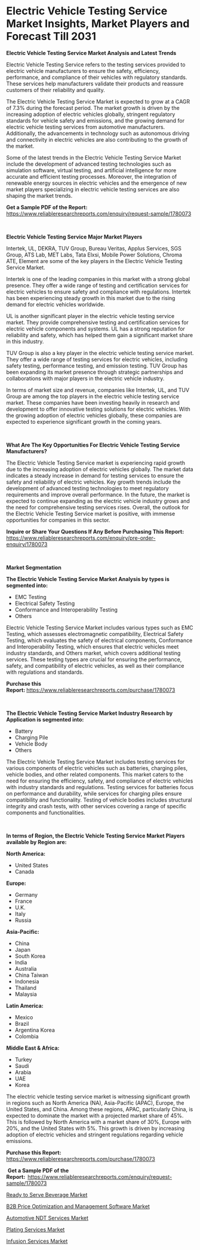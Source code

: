 <p><h1>Electric Vehicle Testing Service Market Insights, Market Players and Forecast Till 2031</h1></p><p><strong>Electric Vehicle Testing Service Market Analysis and Latest Trends</strong></p>
<p><p>Electric Vehicle Testing Service refers to the testing services provided to electric vehicle manufacturers to ensure the safety, efficiency, performance, and compliance of their vehicles with regulatory standards. These services help manufacturers validate their products and reassure customers of their reliability and quality.</p><p>The Electric Vehicle Testing Service Market is expected to grow at a CAGR of 7.3% during the forecast period. The market growth is driven by the increasing adoption of electric vehicles globally, stringent regulatory standards for vehicle safety and emissions, and the growing demand for electric vehicle testing services from automotive manufacturers. Additionally, the advancements in technology such as autonomous driving and connectivity in electric vehicles are also contributing to the growth of the market.</p><p>Some of the latest trends in the Electric Vehicle Testing Service Market include the development of advanced testing technologies such as simulation software, virtual testing, and artificial intelligence for more accurate and efficient testing processes. Moreover, the integration of renewable energy sources in electric vehicles and the emergence of new market players specializing in electric vehicle testing services are also shaping the market trends.</p></p>
<p><strong>Get a Sample PDF of the Report:&nbsp;</strong> <a href="https://www.reliableresearchreports.com/enquiry/request-sample/1780073">https://www.reliableresearchreports.com/enquiry/request-sample/1780073</a></p>
<p>&nbsp;</p>
<p><strong>Electric Vehicle Testing Service Major Market Players</strong></p>
<p><p>Intertek, UL, DEKRA, TUV Group, Bureau Veritas, Applus Services, SGS Group, ATS Lab, MET Labs, Tata Elxsi, Mobile Power Solutions, Chroma ATE, Element are some of the key players in the Electric Vehicle Testing Service Market.</p><p>Intertek is one of the leading companies in this market with a strong global presence. They offer a wide range of testing and certification services for electric vehicles to ensure safety and compliance with regulations. Intertek has been experiencing steady growth in this market due to the rising demand for electric vehicles worldwide.</p><p>UL is another significant player in the electric vehicle testing service market. They provide comprehensive testing and certification services for electric vehicle components and systems. UL has a strong reputation for reliability and safety, which has helped them gain a significant market share in this industry.</p><p>TUV Group is also a key player in the electric vehicle testing service market. They offer a wide range of testing services for electric vehicles, including safety testing, performance testing, and emission testing. TUV Group has been expanding its market presence through strategic partnerships and collaborations with major players in the electric vehicle industry.</p><p>In terms of market size and revenue, companies like Intertek, UL, and TUV Group are among the top players in the electric vehicle testing service market. These companies have been investing heavily in research and development to offer innovative testing solutions for electric vehicles. With the growing adoption of electric vehicles globally, these companies are expected to experience significant growth in the coming years.</p></p>
<p>&nbsp;</p>
<p><strong>What Are The Key Opportunities For Electric Vehicle Testing Service Manufacturers?</strong></p>
<p><p>The Electric Vehicle Testing Service market is experiencing rapid growth due to the increasing adoption of electric vehicles globally. The market data indicates a steady increase in demand for testing services to ensure the safety and reliability of electric vehicles. Key growth trends include the development of advanced testing technologies to meet regulatory requirements and improve overall performance. In the future, the market is expected to continue expanding as the electric vehicle industry grows and the need for comprehensive testing services rises. Overall, the outlook for the Electric Vehicle Testing Service market is positive, with immense opportunities for companies in this sector.</p></p>
<p><strong>Inquire or Share Your Questions If Any Before Purchasing This Report:</strong> <a href="https://www.reliableresearchreports.com/enquiry/pre-order-enquiry/1780073">https://www.reliableresearchreports.com/enquiry/pre-order-enquiry/1780073</a></p>
<p>&nbsp;</p>
<p><strong>Market Segmentation</strong></p>
<p><strong>The Electric Vehicle Testing Service Market Analysis by types is segmented into:</strong></p>
<p><ul><li>EMC Testing</li><li>Electrical Safety Testing</li><li>Conformance and Interoperability Testing</li><li>Others</li></ul></p>
<p><p>Electric Vehicle Testing Service Market includes various types such as EMC Testing, which assesses electromagnetic compatibility, Electrical Safety Testing, which evaluates the safety of electrical components, Conformance and Interoperability Testing, which ensures that electric vehicles meet industry standards, and Others market, which covers additional testing services. These testing types are crucial for ensuring the performance, safety, and compatibility of electric vehicles, as well as their compliance with regulations and standards.</p></p>
<p><strong>Purchase this Report:&nbsp;</strong><a href="https://www.reliableresearchreports.com/purchase/1780073">https://www.reliableresearchreports.com/purchase/1780073</a></p>
<p>&nbsp;</p>
<p><strong>The Electric Vehicle Testing Service Market Industry Research by Application is segmented into:</strong></p>
<p><ul><li>Battery</li><li>Charging Pile</li><li>Vehicle Body</li><li>Others</li></ul></p>
<p><p>The Electric Vehicle Testing Service Market includes testing services for various components of electric vehicles such as batteries, charging piles, vehicle bodies, and other related components. This market caters to the need for ensuring the efficiency, safety, and compliance of electric vehicles with industry standards and regulations. Testing services for batteries focus on performance and durability, while services for charging piles ensure compatibility and functionality. Testing of vehicle bodies includes structural integrity and crash tests, with other services covering a range of specific components and functionalities.</p></p>
<p>&nbsp;</p>
<p><strong>In terms of Region, the Electric Vehicle Testing Service Market Players available by Region are:</strong></p>
<p>
    <p> <strong> North America: </strong>
        <ul>
            <li>United States</li>
            <li>Canada</li>
        </ul>
        </p> 
    <p> <strong> Europe: </strong>
        <ul>
            <li>Germany</li>
            <li>France</li>
            <li>U.K.</li>
            <li>Italy</li>
            <li>Russia</li>
        </ul>
        </p> 
    <p> <strong> Asia-Pacific: </strong>
        <ul>
            <li>China</li>
            <li>Japan</li>
            <li>South Korea</li>
            <li>India</li>
            <li>Australia</li>
            <li>China Taiwan</li>
            <li>Indonesia</li>
            <li>Thailand</li>
            <li>Malaysia</li>
        </ul>
        </p> 
    <p> <strong> Latin America: </strong>
        <ul>
            <li>Mexico</li>
            <li>Brazil</li>
            <li>Argentina Korea</li>
            <li>Colombia</li>
        </ul>
        </p> 
    <p> <strong> Middle East & Africa: </strong>
        <ul>
            <li>Turkey</li>
            <li>Saudi</li>
            <li>Arabia</li>
            <li>UAE</li>
            <li>Korea</li>
        </ul>
    </p>
    </p>
<p><p>The electric vehicle testing service market is witnessing significant growth in regions such as North America (NA), Asia-Pacific (APAC), Europe, the United States, and China. Among these regions, APAC, particularly China, is expected to dominate the market with a projected market share of 45%. This is followed by North America with a market share of 30%, Europe with 20%, and the United States with 5%. This growth is driven by increasing adoption of electric vehicles and stringent regulations regarding vehicle emissions.</p></p>
<p><strong>Purchase this Report: </strong><a href="https://www.reliableresearchreports.com/purchase/1780073">https://www.reliableresearchreports.com/purchase/1780073</a></p>
<p>&nbsp;<strong>Get a Sample PDF of the Report:&nbsp;&nbsp;</strong><a href="https://www.reliableresearchreports.com/enquiry/request-sample/1780073">https://www.reliableresearchreports.com/enquiry/request-sample/1780073</a></p>
<p><strong></strong></p>
<p><p><a href="https://github.com/changoleonlaverguenzanoexiste/Market-Research-Report-List-2/blob/main/ready-to-serve-beverage-market.md">Ready to Serve Beverage Market</a></p><p><a href="https://medium.com/@dorinaprifti56/b2b-price-optimization-and-management-software-nbsp-market-focuses-on-market-share-size-and-d0516b3d4c63">B2B Price Optimization and Management Software Market</a></p><p><a href="https://github.com/dimitrishawkinswaynenp91rgz/Market-Research-Report-List-1/blob/main/automotive-ndt-services-market.md">Automotive NDT Services Market</a></p><p><a href="https://medium.com/@nicholasstewart02/plating-services-market-outlook-industry-overview-and-forecast-2024-to-2031-f68674f722bb">Plating Services Market</a></p><p><a href="https://medium.com/@williammann19/infusion-services-market-share-evolution-and-market-growth-trends-2024-2031-2bae69be93dd">Infusion Services Market</a></p></p>